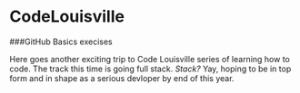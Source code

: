 # CodeLouisville
###GitHub Basics execises

Here goes another exciting trip to Code Louisville series of learning how to code. The track this time is going full stack. *Stack?* Yay, hoping to be in top form and in shape as a serious devloper by end of this year.
